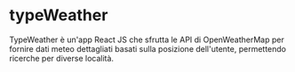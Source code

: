# typeWeather
TypeWeather è un'app React JS che sfrutta le API di OpenWeatherMap per fornire dati meteo dettagliati basati sulla posizione dell'utente, permettendo ricerche per diverse località.
